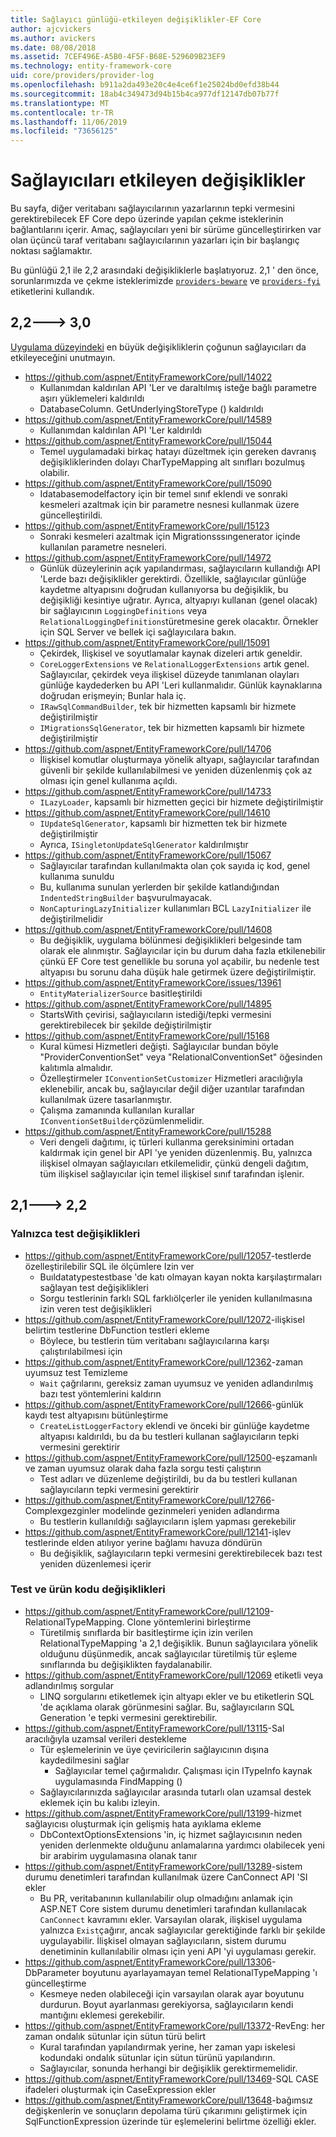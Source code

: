 ```yaml
---
title: Sağlayıcı günlüğü-etkileyen değişiklikler-EF Core
author: ajcvickers
ms.author: avickers
ms.date: 08/08/2018
ms.assetid: 7CEF496E-A5B0-4F5F-B68E-529609B23EF9
ms.technology: entity-framework-core
uid: core/providers/provider-log
ms.openlocfilehash: b911a2da493e20c4e4ce6f1e25024bd0efd38b44
ms.sourcegitcommit: 18ab4c349473d94b15b4ca977df12147db07b77f
ms.translationtype: MT
ms.contentlocale: tr-TR
ms.lasthandoff: 11/06/2019
ms.locfileid: "73656125"
---
```

# <a name="provider-impacting-changes"></a>Sağlayıcıları etkileyen değişiklikler

Bu sayfa, diğer veritabanı sağlayıcılarının yazarlarının tepki vermesini gerektirebilecek EF Core depo üzerinde yapılan çekme isteklerinin bağlantılarını içerir. Amaç, sağlayıcıları yeni bir sürüme güncelleştirirken var olan üçüncü taraf veritabanı sağlayıcılarının yazarları için bir başlangıç noktası sağlamaktır.

Bu günlüğü 2,1 ile 2,2 arasındaki değişikliklerle başlatıyoruz. 2,1 ' den önce, sorunlarımızda ve çekme isteklerimizde [`providers-beware`](https://github.com/aspnet/EntityFrameworkCore/labels/providers-beware) ve [`providers-fyi`](https://github.com/aspnet/EntityFrameworkCore/labels/providers-fyi) etiketlerini kullandık.

## <a name="22-----30"></a>2,2---> 3,0

[Uygulama düzeyindeki](../what-is-new/ef-core-3.0/breaking-changes.md) en büyük değişikliklerin çoğunun sağlayıcıları da etkileyeceğini unutmayın.

* <https://github.com/aspnet/EntityFrameworkCore/pull/14022>
  * Kullanımdan kaldırılan API 'Ler ve daraltılmış isteğe bağlı parametre aşırı yüklemeleri kaldırıldı
  * DatabaseColumn. GetUnderlyingStoreType () kaldırıldı
* <https://github.com/aspnet/EntityFrameworkCore/pull/14589>
  * Kullanımdan kaldırılan API 'Ler kaldırıldı
* <https://github.com/aspnet/EntityFrameworkCore/pull/15044>
  * Temel uygulamadaki birkaç hatayı düzeltmek için gereken davranış değişikliklerinden dolayı CharTypeMapping alt sınıfları bozulmuş olabilir.
* <https://github.com/aspnet/EntityFrameworkCore/pull/15090>
  * Idatabasemodelfactory için bir temel sınıf eklendi ve sonraki kesmeleri azaltmak için bir parametre nesnesi kullanmak üzere güncelleştirildi.
* <https://github.com/aspnet/EntityFrameworkCore/pull/15123>
  * Sonraki kesmeleri azaltmak için Migrationsssıngenerator içinde kullanılan parametre nesneleri.
* <https://github.com/aspnet/EntityFrameworkCore/pull/14972>
  * Günlük düzeylerinin açık yapılandırması, sağlayıcıların kullandığı API 'Lerde bazı değişiklikler gerektirdi. Özellikle, sağlayıcılar günlüğe kaydetme altyapısını doğrudan kullanıyorsa bu değişiklik, bu değişikliği kesintiye uğratır. Ayrıca, altyapıyı kullanan (genel olacak) bir sağlayıcının `LoggingDefinitions` veya `RelationalLoggingDefinitions`türetmesine gerek olacaktır. Örnekler için SQL Server ve bellek içi sağlayıcılara bakın.
* <https://github.com/aspnet/EntityFrameworkCore/pull/15091>
  * Çekirdek, Ilişkisel ve soyutlamalar kaynak dizeleri artık geneldir.
  * `CoreLoggerExtensions` ve `RelationalLoggerExtensions` artık genel. Sağlayıcılar, çekirdek veya ilişkisel düzeyde tanımlanan olayları günlüğe kaydederken bu API 'Leri kullanmalıdır. Günlük kaynaklarına doğrudan erişmeyin; Bunlar hala iç.
  * `IRawSqlCommandBuilder`, tek bir hizmetten kapsamlı bir hizmete değiştirilmiştir
  * `IMigrationsSqlGenerator`, tek bir hizmetten kapsamlı bir hizmete değiştirilmiştir
* <https://github.com/aspnet/EntityFrameworkCore/pull/14706>
  * İlişkisel komutlar oluşturmaya yönelik altyapı, sağlayıcılar tarafından güvenli bir şekilde kullanılabilmesi ve yeniden düzenlenmiş çok az olması için genel kullanıma açıldı.
* <https://github.com/aspnet/EntityFrameworkCore/pull/14733>
  * `ILazyLoader`, kapsamlı bir hizmetten geçici bir hizmete değiştirilmiştir
* <https://github.com/aspnet/EntityFrameworkCore/pull/14610>
  * `IUpdateSqlGenerator`, kapsamlı bir hizmetten tek bir hizmete değiştirilmiştir
  * Ayrıca, `ISingletonUpdateSqlGenerator` kaldırılmıştır
* <https://github.com/aspnet/EntityFrameworkCore/pull/15067>
  * Sağlayıcılar tarafından kullanılmakta olan çok sayıda iç kod, genel kullanıma sunuldu
  * Bu, kullanıma sunulan yerlerden bir şekilde katlandığından `IndentedStringBuilder` başvurulmayacak.
  * `NonCapturingLazyInitializer` kullanımları BCL `LazyInitializer` ile değiştirilmelidir
* <https://github.com/aspnet/EntityFrameworkCore/pull/14608>
  * Bu değişiklik, uygulama bölünmesi değişiklikleri belgesinde tam olarak ele alınmıştır. Sağlayıcılar için bu durum daha fazla etkilenebilir çünkü EF Core test genellikle bu soruna yol açabilir, bu nedenle test altyapısı bu sorunu daha düşük hale getirmek üzere değiştirilmiştir.
* <https://github.com/aspnet/EntityFrameworkCore/issues/13961>
  * `EntityMaterializerSource` basitleştirildi
* <https://github.com/aspnet/EntityFrameworkCore/pull/14895>
  * StartsWith çevirisi, sağlayıcıların istediği/tepki vermesini gerektirebilecek bir şekilde değiştirilmiştir
* <https://github.com/aspnet/EntityFrameworkCore/pull/15168>
  * Kural kümesi Hizmetleri değişti. Sağlayıcılar bundan böyle "ProviderConventionSet" veya "RelationalConventionSet" öğesinden kalıtımla almalıdır.
  * Özelleştirmeler `IConventionSetCustomizer` Hizmetleri aracılığıyla eklenebilir, ancak bu, sağlayıcılar değil diğer uzantılar tarafından kullanılmak üzere tasarlanmıştır.
  * Çalışma zamanında kullanılan kurallar `IConventionSetBuilder`çözümlenmelidir.
* <https://github.com/aspnet/EntityFrameworkCore/pull/15288>
  * Veri dengeli dağıtımı, iç türleri kullanma gereksinimini ortadan kaldırmak için genel bir API 'ye yeniden düzenlenmiş. Bu, yalnızca ilişkisel olmayan sağlayıcıları etkilemelidir, çünkü dengeli dağıtım, tüm ilişkisel sağlayıcılar için temel ilişkisel sınıf tarafından işlenir.

## <a name="21-----22"></a>2,1---> 2,2

### <a name="test-only-changes"></a>Yalnızca test değişiklikleri

* <https://github.com/aspnet/EntityFrameworkCore/pull/12057>-testlerde özelleştirilebilir SQL ile ölçümlere Izin ver
  * Buıldatatypestestbase 'de katı olmayan kayan nokta karşılaştırmaları sağlayan test değişiklikleri
  * Sorgu testlerinin farklı SQL farklıölçerler ile yeniden kullanılmasına izin veren test değişiklikleri
* <https://github.com/aspnet/EntityFrameworkCore/pull/12072>-ilişkisel belirtim testlerine DbFunction testleri ekleme
  * Böylece, bu testlerin tüm veritabanı sağlayıcılarına karşı çalıştırılabilmesi için
* <https://github.com/aspnet/EntityFrameworkCore/pull/12362>-zaman uyumsuz test Temizleme
  * `Wait` çağrılarını, gereksiz zaman uyumsuz ve yeniden adlandırılmış bazı test yöntemlerini kaldırın
* <https://github.com/aspnet/EntityFrameworkCore/pull/12666>-günlük kaydı test altyapısını bütünleştirme
  * `CreateListLoggerFactory` eklendi ve önceki bir günlüğe kaydetme altyapısı kaldırıldı, bu da bu testleri kullanan sağlayıcıların tepki vermesini gerektirir
* <https://github.com/aspnet/EntityFrameworkCore/pull/12500>-eşzamanlı ve zaman uyumsuz olarak daha fazla sorgu testi çalıştırın
  * Test adları ve düzenleme değiştirildi, bu da bu testleri kullanan sağlayıcıların tepki vermesini gerektirir
* <https://github.com/aspnet/EntityFrameworkCore/pull/12766>-Complexgezginler modelinde gezinmeleri yeniden adlandırma
  * Bu testlerin kullanıldığı sağlayıcıların işlem yapması gerekebilir
* <https://github.com/aspnet/EntityFrameworkCore/pull/12141>-işlev testlerinde elden atılıyor yerine bağlamı havuza döndürün
  * Bu değişiklik, sağlayıcıların tepki vermesini gerektirebilecek bazı test yeniden düzenlemesi içerir

### <a name="test-and-product-code-changes"></a>Test ve ürün kodu değişiklikleri

* <https://github.com/aspnet/EntityFrameworkCore/pull/12109>-RelationalTypeMapping. Clone yöntemlerini birleştirme
  * Türetilmiş sınıflarda bir basitleştirme için izin verilen RelationalTypeMapping 'a 2,1 değişiklik. Bunun sağlayıcılara yönelik olduğunu düşünmedik, ancak sağlayıcılar türetilmiş tür eşleme sınıflarında bu değişiklikten faydalanabilir.
* <https://github.com/aspnet/EntityFrameworkCore/pull/12069> etiketli veya adlandırılmış sorgular
  * LINQ sorgularını etiketlemek için altyapı ekler ve bu etiketlerin SQL 'de açıklama olarak görünmesini sağlar. Bu, sağlayıcıların SQL Generation 'e tepki vermesini gerektirebilir.
* <https://github.com/aspnet/EntityFrameworkCore/pull/13115>-Sal aracılığıyla uzamsal verileri destekleme
  * Tür eşlemelerinin ve üye çeviricilerin sağlayıcının dışına kaydedilmesini sağlar
    * Sağlayıcılar temel çağırmalıdır. Çalışması için ITypeInfo kaynak uygulamasında FindMapping ()
  * Sağlayıcılarınızda sağlayıcılar arasında tutarlı olan uzamsal destek eklemek için bu kalıbı izleyin.
* <https://github.com/aspnet/EntityFrameworkCore/pull/13199>-hizmet sağlayıcısı oluşturmak için gelişmiş hata ayıklama ekleme
  * DbContextOptionsExtensions 'in, iç hizmet sağlayıcısının neden yeniden derlenmekte olduğunu anlamalarına yardımcı olabilecek yeni bir arabirim uygulamasına olanak tanır
* <https://github.com/aspnet/EntityFrameworkCore/pull/13289>-sistem durumu denetimleri tarafından kullanılmak üzere CanConnect API 'SI ekler
  * Bu PR, veritabanının kullanılabilir olup olmadığını anlamak için ASP.NET Core sistem durumu denetimleri tarafından kullanılacak `CanConnect` kavramını ekler. Varsayılan olarak, ilişkisel uygulama yalnızca `Exist`çağırır, ancak sağlayıcılar gerektiğinde farklı bir şekilde uygulayabilir. İlişkisel olmayan sağlayıcıların, sistem durumu denetiminin kullanılabilir olması için yeni API 'yi uygulaması gerekir.
* <https://github.com/aspnet/EntityFrameworkCore/pull/13306>-DbParameter boyutunu ayarlayamayan temel RelationalTypeMapping 'ı güncelleştirme
  * Kesmeye neden olabileceği için varsayılan olarak ayar boyutunu durdurun. Boyut ayarlanması gerekiyorsa, sağlayıcıların kendi mantığını eklemesi gerekebilir.
* <https://github.com/aspnet/EntityFrameworkCore/pull/13372>-RevEng: her zaman ondalık sütunlar için sütun türü belirt
  * Kural tarafından yapılandırmak yerine, her zaman yapı iskelesi kodundaki ondalık sütunlar için sütun türünü yapılandırın.
  * Sağlayıcılar, sonunda herhangi bir değişiklik gerektirmemelidir.
* <https://github.com/aspnet/EntityFrameworkCore/pull/13469>-SQL CASE ifadeleri oluşturmak için CaseExpression ekler
* <https://github.com/aspnet/EntityFrameworkCore/pull/13648>-bağımsız değişkenlerin ve sonuçların depolama türü çıkarımını geliştirmek için SqlFunctionExpression üzerinde tür eşlemelerini belirtme özelliği ekler.

